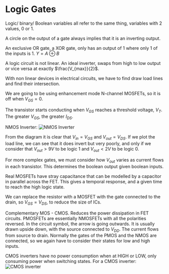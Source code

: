 # Logic Gates

Logic/ binary/ Boolean variables all refer to the same thing, variables with 2 values, 0 or 1.

A circle on the output of a gate always implies that it is an inverting output.

An exclusive OR gate, a XOR gate, only has an output of 1 where only 1 of the inputs is 1. $Y=A \oplus B$

A logic circuit is not linear. An ideal inverter, swaps from high to low output or vice versa at exactly $\frac{V_{max}}{2}$.

With non linear devices in electrical circuits, we have to find draw load lines and find their intersection.

We are going to be using enhancement mode N-channel MOSFETs, so it is off when $V_{GS}=0$.

The transistor starts conducting when $V_{GS}$ reaches a threshold voltage, $V_T$. The greater $V_{GS}$, the greater $I_{DS}$.

NMOS Inverter: 
![NMOS Inverter](NMOS%20Inverter.png)

From the diagram it is clear that $V_{in}=V_{GS}$ and $V_{out}=V_{DS}$. If we plot the load line, we can see that it does invert but very poorly, and only if we consider that $V_{out} > 9V$ to be logic 1 and $V_{out} < 2V$ to be logic 0.

For more complex gates, we must consider how $V_{out}$ varies as current flows in each transistor. This determines the boolean output given boolean inputs.

Real MOSFETs have stray capacitance that can be modelled by a capacitor in parallel across the FET.
This gives a temporal response, and a given time to reach the high logic state.

We can replace the resistor with a MOSFET with the gate connected to the drain, so $V_{GS}=V_{DS}$, to reduce the size of ICs.

Complementary MOS - CMOS. Reduces the power dissipation in FET circuits. PMOSFETs are essentially NMOSFETs with all the polarities reversed.
In the circuit symbol, the arrow is going outwards. It is usually drawn upside down, with the source connected to $V_{DD}$.
The current flows from source to drain.
Normally the gates of the PMOS and the NMOS are connected, so we again have to consider their states for low and high inputs.

CMOS inverters have no power consumption when at HIGH or LOW, only consuming power when switching states.
For a CMOS inverter:
![CMOS inverter](CMOS%20inverter.png)
